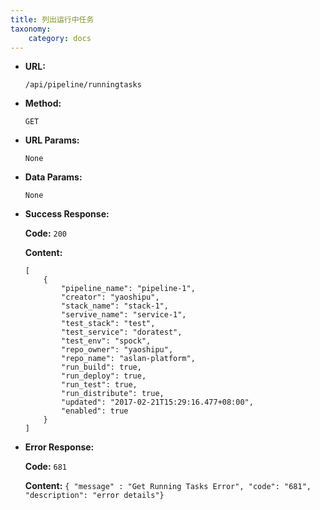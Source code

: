 ```yaml
---
title: 列出运行中任务
taxonomy:
    category: docs
---
```


* **URL:**

    `/api/pipeline/runningtasks`

* **Method:**

    `GET`

* **URL Params:**

	`None`

* **Data Params:**

    `None`

* **Success Response:**

	**Code:** `200`

	**Content:** 
	
	```
    [
        {
            "pipeline_name": "pipeline-1",
            "creator": "yaoshipu",
            "stack_name": "stack-1",
            "servive_name": "service-1",
            "test_stack": "test",
            "test_service": "doratest",
            "test_env": "spock",
            "repo_owner": "yaoshipu",
            "repo_name": "aslan-platform",
            "run_build": true,
            "run_deploy": true,
            "run_test": true,
            "run_distribute": true,
            "updated": "2017-02-21T15:29:16.477+08:00",
            "enabled": true
        }
    ]
	```	

* **Error Response:**

	**Code:** `681`
  	
  	**Content:** `{ "message" : "Get Running Tasks Error", "code": "681", "description": "error details"}`
